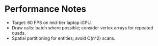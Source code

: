 # Performance Notes
- Target: 60 FPS on mid-tier laptop iGPU.
- Draw calls: batch where possible; consider vertex arrays for repeated quads.
- Spatial partitioning for entities; avoid O(n^2) scans.

